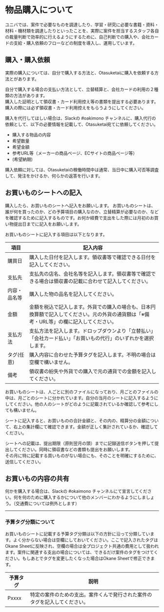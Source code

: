 # 物品購入について
ユニバでは、案件で必要なものを調達したり、学習・研究に必要な書籍・資料・材料・機材類を調達したりといったことを、実際に案件を担当するスタッフ各自の裁量判断で効率的に行えるようにするために、自己判断での購入や、会社カードの支給・購入依頼のフローなどの制度を導入し、運用しています。
## 購入・購入依頼
実際の購入については、自分で購入する方法と、Otasuketaiに購入を依頼する方法とがあります。  

自分で購入する場合の支払い方法として、立替精算と、会社カードの利用の２種類の方法があります。    
購入した証明として領収書・カード利用控え等の書類を提出する必要あります。  
購入の際には必ず領収書・カード利用控えをもらうようにしてください。

購入を代行してほしい場合は、Slackの #oakimono チャンネルに、購入代行の依頼として、以下の必要情報を記載して、Otasuketai宛てに依頼してください。  

- 購入する物品の内容
- 希望数量  
- 希望金額    
- 参考URL等（メーカーの商品ページ、ECサイトの商品ページ等）
- (希望納期)  

購入依頼に対しては、Otasuketaiの稼働時間中は通常、当日中に購入可否等調査して、発注をかけるか、何らかの返答を行います。
## お買いものシートへの記入

購入したら、お買いものシートへ記入をお願いします。
お買いものシートは、誰が何を買ったのか、どの予算項目の購入なのか、立替精算が必要なのか、などを確認するために記入するものです。お何か経費で支出をした際には月初のお買い物提出日までに記入をお願いします。

お買いものシートに記入する項目は以下となります。

| 項目 | 記入内容 |
| --- | --- |
| 購買日 | 購入した日付を記入します。領収書等で確認できる日付を記入してください。|
| 支払先 | 支払先の店名、会社名等を記入します。領収書等で確認できる場合は領収書の記載に合わせて記入してください。 |
| 内容・品名等 | 購入した物の品名を記入してください。 |
| 金額 | 金額を税込で記入します。外貨での購入の場合も、日本円換算額で記入してください。元の外貨の通貨額は「※備考・URL等」の欄に記入してください。 |
| 支払方法 | 支払方法を記入します。ドロップダウンより「立替払い」「会社カード払い」「お買いもの代行」のいずれかを選択します。 |
| タグ(任意) | 購入内容に合わせた予算タグを記入します。不明の場合は空欄で構いません。 |
| 備考 | 領収書の紛失や外貨での購入で元の通貨での金額を記入してください。 |

お買いものシートは、人ごとに別のファイルになっており、月ごとのファイルの中は、月ごとのシートに分かれています。自分の当月のシートに記入するようにしてください。他の人のシートがどのように記載されているか確認して参考にしても構いません。

シートに記入すると、お買いものの合計金額と、その内の、精算分の金額について、右上の集計欄にて確認できます。金額が正しく集計されているか、確認してください。

シートへの記載は、提出期限（原則翌月の頭）までに記録送信ボタンを押して提出してください。同時に領収書などの書類も提出をお願いします。  
その月に特に記載する買いものがない場合にも、そのことを明確にするために、送信してください。

## お買いもの内容の共有

何かを購入する場合は、Slackの #okaimono チャンネルにて宣言してください。何を何のために購入するかについて他のメンバーにわかるようにしましょう。（交通費については例外とします）

---

### 予算タグ分類について

お買いものシートに記載する予算タグ分類は以下の方針に沿って分類しています。よく分からない場合は空欄にしておいてください。ここで記入されたタグはOkane Sheetに反映され、空欄の場合は全プロジェクト共通の費用として扱われます。案件に関連する支出の場合については、できるだけ案件のタグをつけてください。もしあとでタグを変更したくなった場合はOkane Sheetで修正できます。

| 予算タグ | 説明 |
| --- | --- |
| Pxxxx | 特定の案件のための支出。案件くんで発行された案件のタグを記入してください。 |
